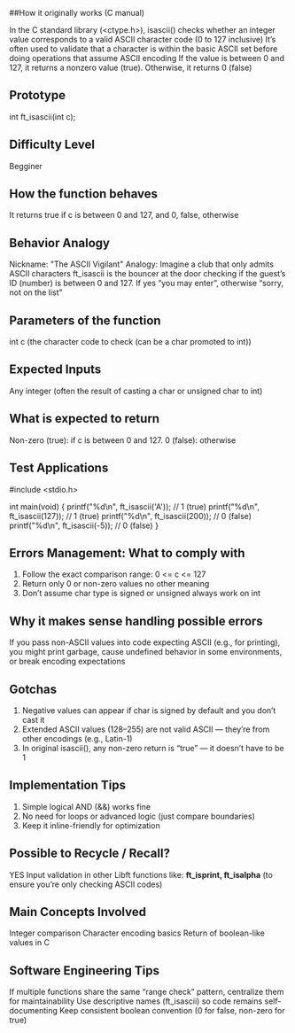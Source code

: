 ##How it originally works (C manual)

In the C standard library (<ctype.h>), isascii() checks whether an integer value corresponds to a valid ASCII character code (0 to 127 inclusive)
It’s often used to validate that a character is within the basic ASCII set before doing operations that assume ASCII encoding
If the value is between 0 and 127, it returns a nonzero value (true). Otherwise, it returns 0 (false)

## Prototype
int ft_isascii(int c);

## Difficulty Level
Begginer 

## How the function behaves
It returns true if c is between 0 and 127, and 0, false, otherwise

## Behavior Analogy
Nickname: "The ASCII Vigilant"
Analogy: Imagine a club that only admits ASCII characters ft_isascii is the bouncer at the door checking if the guest’s ID (number) 
is between 0 and 127. If yes “you may enter”, otherwise  “sorry, not on the list”

## Parameters of the function
int c (the character code to check (can be a char promoted to int))

## Expected Inputs
Any integer (often the result of casting a char or unsigned char to int)

## What is expected to return

Non-zero (true): if c is between 0 and 127.
0 (false): otherwise

## Test Applications

#include <stdio.h>

int main(void)
{
    printf("%d\n", ft_isascii('A'));     // 1 (true)
    printf("%d\n", ft_isascii(127));     // 1 (true)
    printf("%d\n", ft_isascii(200));     // 0 (false)
    printf("%d\n", ft_isascii(-5));      // 0 (false)
}

## Errors Management: What to comply with

1) Follow the exact comparison range: 0 <= c <= 127
2) Return only 0 or non-zero values no other meaning
3) Don’t assume char type is signed or unsigned always work on int

## Why it makes sense handling possible errors

If you pass non-ASCII values into code expecting ASCII (e.g., for printing), 
you might print garbage, cause undefined behavior in some environments, or break encoding expectations

## Gotchas

1) Negative values can appear if char is signed by default and you don’t cast it
2) Extended ASCII values (128–255) are not valid ASCII — they’re from other encodings (e.g., Latin-1)
3) In original isascii(), any non-zero return is “true” — it doesn’t have to be 1

## Implementation Tips

1) Simple logical AND (&&) works fine
2) No need for loops or advanced logic (just compare boundaries)
3) Keep it inline-friendly for optimization

## Possible to Recycle / Recall?

YES 
Input validation in other Libft functions like: 
**ft_isprint, ft_isalpha**
(to ensure you’re only checking ASCII codes)

## Main Concepts Involved

Integer comparison
Character encoding basics
Return of boolean-like values in C

## Software Engineering Tips

If multiple functions share the same “range check” pattern, centralize them for maintainability
Use descriptive names (ft_isascii) so code remains self-documenting
Keep consistent boolean convention (0 for false, non-zero for true)

